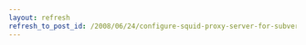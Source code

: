 ```yaml
---
layout: refresh
refresh_to_post_id: /2008/06/24/configure-squid-proxy-server-for-subversion-access
---
```

